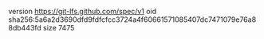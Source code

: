 version https://git-lfs.github.com/spec/v1
oid sha256:5a6a2d3690dfd9fdfcfcc3724a4f60661571085407dc7471079e76a88db443fd
size 7475
